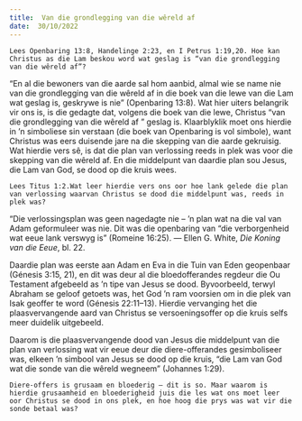 ```yaml
---
title:  Van die grondlegging van die wêreld af
date:  30/10/2022
---
```


`Lees Openbaring 13:8, Handelinge 2:23, en I Petrus 1:19,20. Hoe kan Christus as die Lam beskou word wat geslag is “van die grondlegging van die wêreld af”?`

“En al die bewoners van die aarde sal hom aanbid, almal wie se name nie van die grondlegging van die wêreld af in die boek van die lewe van die Lam wat geslag is, geskrywe is nie” (Openbaring 13:8). Wat hier uiters belangrik vir ons is, is die gedagte dat, volgens die boek van die lewe, Christus “van die grondlegging van die wêreld af ” geslag is. Klaarblyklik moet ons hierdie in ’n simboliese sin verstaan (die boek van Openbaring is vol simbole), want Christus was eers duisende jare na die skepping van die aarde gekruisig.  Wat hierdie vers sê, is dat die plan van verlossing reeds in plek was voor die skepping van die wêreld af.  En die middelpunt van daardie plan sou Jesus, die Lam van God, se dood op die kruis wees.

`Lees Titus 1:2.Wat leer hierdie vers ons oor hoe lank gelede die plan van verlossing waarvan Christus se dood die middelpunt was, reeds in plek was?`

“Die verlossingsplan was geen nagedagte nie – ’n plan wat na die val van Adam geformuleer was nie. Dit was die openbaring van “die verborgenheid wat eeue lank verswyg is” (Romeine 16:25). — Ellen G. White, _Die Koning van die Eeue_, bl. 22.

Daardie plan was eerste aan Adam en Eva in die Tuin van Eden geopenbaar (Génesis 3:15, 21), en dit was deur al die bloedofferandes regdeur die Ou Testament afgebeeld as ’n tipe van Jesus se dood. Byvoorbeeld, terwyl Abraham se geloof getoets was, het God ’n ram voorsien om in die plek van Isak geoffer te word (Génesis 22:11–13). Hierdie vervanging het die plaasvervangende aard van Christus se versoeningsoffer op die kruis selfs meer duidelik uitgebeeld.

Daarom is die plaasvervangende dood van Jesus die middelpunt van die plan van verlossing wat vir eeue deur die diere-offerandes gesimboliseer was, elkeen ’n simbool van Jesus se dood op die kruis, “die Lam van God wat die sonde van die wêreld wegneem” (Johannes 1:29).

`Diere-offers is grusaam en bloederig — dit is so. Maar waarom is hierdie grusaamheid en bloederigheid juis die les wat ons moet leer oor Christus se dood in ons plek, en hoe hoog die prys was wat vir die sonde betaal was?`